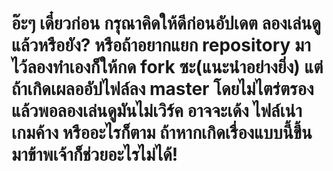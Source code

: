 # อ๊ะๆ เดี๋ยวก่อน กรุณาคิดให้ดีก่อนอัปเดต ลองเล่นดูแล้วหรือยัง? หรือถ้าอยากแยก repository มาไว้ลองทำเองก็ให้กด fork ซะ(แนะนำอย่างยิ่ง) แต่ถ้าเกิดเผลออัปไฟล์ลง master โดยไม่ไตร่ตรองแล้วพอลองเล่นดูมันไม่เวิร์ค อาจจะเด้ง ไฟล์เน่า เกมค้าง หรืออะไรก็ตาม ถ้าหากเกิดเรื่องแบบนี้ขึ้นมาข้าพเจ้าก็ช่วยอะไรไม่ได้! 
